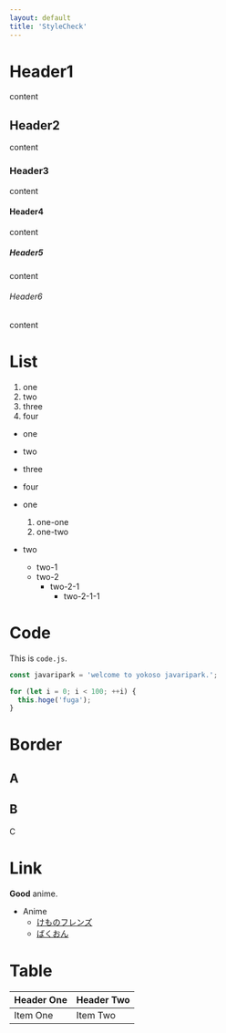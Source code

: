 ```yaml
---
layout: default
title: 'StyleCheck'
---
```


# Header1
content

## Header2
content

### Header3
content

#### Header4
content

##### Header5
content

###### Header6
content

# List

1. one
1. two
1. three
4. four

- one
- two
- three
- four

- one
  1. one-one
  1. one-two
- two
  - two-1
  - two-2
    - two-2-1
      - two-2-1-1

# Code

This is `code.js`.

```javascript
const javaripark = 'welcome to yokoso javaripark.';

for (let i = 0; i < 100; ++i) {
  this.hoge('fuga');
}
```

# Border

A
---
B
---
C

# Link

**Good** anime.

- Anime
  - [けものフレンズ](http://kemono-friends.jp)
  - [ばくおん](http://bakuon-anime.com)

# Table

| Header One     | Header Two     |
| :------------- | :------------- |
| Item One       | Item Two       |
